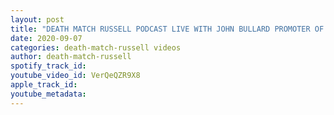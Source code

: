 ```yaml
---
layout: post
title: "DEATH MATCH RUSSELL PODCAST LIVE WITH JOHN BULLARD PROMOTER OF CHICAGOLAND CHAMPIONSHIP WRESTLING"
date: 2020-09-07
categories: death-match-russell videos
author: death-match-russell
spotify_track_id: 
youtube_video_id: VerQeQZR9X8
apple_track_id: 
youtube_metadata: 
---
```

